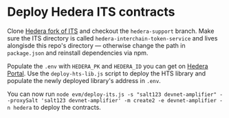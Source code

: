 # Deploy Hedera ITS contracts

Clone [Hedera fork of ITS](http://github.com/commonprefix/interchain-token-service/tree/hedera-support) and checkout the `hedera-support` branch. Make sure the ITS directory is called `hedera-interchain-token-service` and lives alongisde this repo's directory — otherwise change the path in `package.json` and reinstall dependencies via npm.

Populate the `.env` with `HEDERA_PK` and `HEDERA_ID` you can get on [Hedera Portal](http://portal.hedera.com). Use the `deploy-hts-lib.js` script to deploy the HTS library and populate the newly deployed library's address in `.env`.

You can now run `node evm/deploy-its.js -s "salt123 devnet-amplifier" --proxySalt 'salt123 devnet-amplifier' -m create2 -e devnet-amplifier -n hedera` to deploy the contracts.

